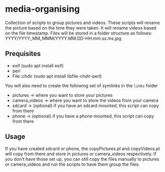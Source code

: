 # media-organising

Collection of scripts to group pictures and videos. These scripts will rename the picture based on the time they were taken. It will rename videos based on the file timestamp.
Files will be stored in a folder structure as follows: YYYY/YYYY_MM_MMM/YYYY.MM.DD-HH.mm.ss.ms.jpg

## Prequisites
* exif (sudo apt install exif)
* perl
* File::chdir (sudo apt install libfile-chdir-perl)

You will also need to create the following set of symlinks in the `links` folder
* pictures -> where you want to store your pictures
* camera_videos -> where you want to store the videos from your camera
* sdcard -> (optional) if you have an sdcard mounted, this script can copy from there
* phone -> (optional) if you have a phone mounted, this script can copy from there

## Usage
If you have created sdcard or phone, the copyPictures.pl and copyVideos.pl will copy from there and store in pictures or camera_videos respectively. If you don't have those set up, you can still copy the files manually to pictures or camera_videos and run the scripts to have them group the files.
